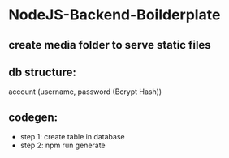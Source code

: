 # NodeJS-Backend-Boilderplate

## create media folder to serve static files

## db structure:
account (username, password (Bcrypt Hash))

## codegen:
* step 1: create table in database
* step 2: npm run generate
 
